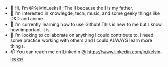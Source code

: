 - 👋 Hi, I’m @KelvinLeeksII -The II because the I is my father.
- 👀 I’m interested in knowlegde, tech, music, and some geeky things like D&D and anime.
- 🌱 I’m currently learning how to use Github! This is new to me but I know how important it is.
- 💞️ I’m looking to collaborate on anything I could contribute to. I need some practice working with others and I could ALWAYS learn more things.
- 📫 You can reach me on LinkedIn @ https://www.linkedin.com/in/kelvin-leeks/


<!---
KelvinLeeksII/KelvinLeeksII is a ✨ special ✨ repository because its `README.md` (this file) appears on your GitHub profile.
You can click the Preview link to take a look at your changes.
--->
